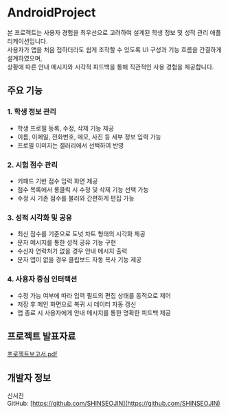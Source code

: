 # AndroidProject

본 프로젝트는 사용자 경험을 최우선으로 고려하여 설계된 학생 정보 및 성적 관리 애플리케이션입니다.  
사용자가 앱을 처음 접하더라도 쉽게 조작할 수 있도록 UI 구성과 기능 흐름을 간결하게 설계하였으며,  
상황에 따른 안내 메시지와 시각적 피드백을 통해 직관적인 사용 경험을 제공합니다.

## 주요 기능

### 1. 학생 정보 관리
- 학생 프로필 등록, 수정, 삭제 기능 제공
- 이름, 이메일, 전화번호, 메모, 사진 등 세부 정보 입력 가능
- 프로필 이미지는 갤러리에서 선택하여 반영

### 2. 시험 점수 관리
- 키패드 기반 점수 입력 화면 제공
- 점수 목록에서 롱클릭 시 수정 및 삭제 기능 선택 가능
- 수정 시 기존 점수를 불러와 간편하게 편집 가능

### 3. 성적 시각화 및 공유
- 최신 점수를 기준으로 도넛 차트 형태의 시각화 제공
- 문자 메시지를 통한 성적 공유 기능 구현
- 수신자 연락처가 없을 경우 안내 메시지 출력
- 문자 앱이 없을 경우 클립보드 자동 복사 기능 제공

### 4. 사용자 중심 인터랙션
- 수정 가능 여부에 따라 입력 필드의 편집 상태를 동적으로 제어
- 저장 후 메인 화면으로 복귀 시 데이터 자동 갱신
- 앱 종료 시 사용자에게 안내 메시지를 통한 명확한 피드백 제공

## 프로젝트 발표자료
[프로젝트보고서.pdf](./프로젝트보고서.pdf)

## 개발자 정보
신서진  
GitHub: [https://github.com/SHINSEOJIN](https://github.com/SHINSEOJIN)